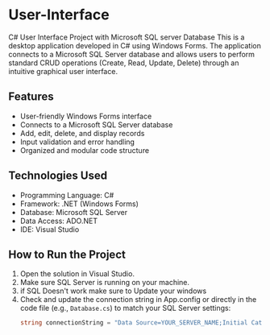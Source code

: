 # User-Interface
C# User Interface Project with Microsoft SQL server Database
This is a desktop application developed in C# using Windows Forms. The application connects to a Microsoft SQL Server database and allows users to perform standard CRUD operations (Create, Read, Update, Delete) through an intuitive graphical user interface.

##  Features

- User-friendly Windows Forms interface
- Connects to a Microsoft SQL Server database
- Add, edit, delete, and display records
- Input validation and error handling
- Organized and modular code structure

##  Technologies Used

- Programming Language: C#
- Framework: .NET (Windows Forms)
- Database: Microsoft SQL Server
- Data Access: ADO.NET
- IDE: Visual Studio

##  How to Run the Project

1. Open the solution in Visual Studio.
2. Make sure SQL Server is running on your machine.
3. if SQL Doesn't work make sure to Update your windows
4. Check and update the connection string in App.config or directly in the code file (e.g., `Database.cs`) to match your SQL Server settings:
   ```csharp
   string connectionString = "Data Source=YOUR_SERVER_NAME;Initial Catalog=YOUR_DATABASE_NAME;Integrated Security=True;";
